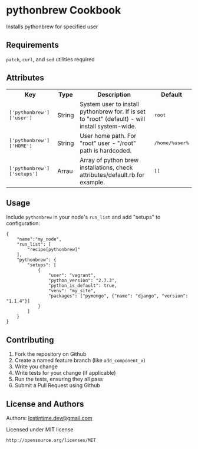 pythonbrew Cookbook
===================
Installs pythonbrew for specified user

Requirements
------------
`patch`, `curl`, and `sed` utilities required

Attributes
----------
<table>
  <tr>
    <th>Key</th>
    <th>Type</th>
    <th>Description</th>
    <th>Default</th>
  </tr>
  <tr>
    <td><tt>['pythonbrew']['user']</tt></td>
    <td>String</td>
    <td>System user to install pythonbrew for. If is set to "root" (default) - will install system-wide.</td>
    <td><tt>root</tt></td>
  </tr>
  <tr>
    <td><tt>['pythonbrew']['HOME']</tt></td>
    <td>String</td>
    <td>User home path. For "root" user - "/root" path is hardcoded.</td>
    <td><tt>/home/%user%</tt></td>
  </tr>
  <tr>
    <td><tt>['pythonbrew']['setups']</tt></td>
    <td>Arrau</td>
    <td>Array of python brew installations, check attributes/default.rb for example.</td>
    <td><tt>[]</tt></td>
  </tr>
</table>

Usage
-----
Include `pythonbrew` in your node's `run_list` and add "setups" to configuration:

	{
		"name":"my_node",
		"run_list": [
			"recipe[pythonbrew]"
		],
		"pythonbrew": {
			"setups": [
				{
					"user": "vagrant",
					"python_version": "2.7.3",
					"python_is_default": true,
					"venv": "my_site",
					"packages": ["pymongo", {"name": "django", "version": "1.1.4"}]
				}
			]
		}
	}

Contributing
------------
1. Fork the repository on Github
2. Create a named feature branch (like `add_component_x`)
3. Write you change
4. Write tests for your change (if applicable)
5. Run the tests, ensuring they all pass
6. Submit a Pull Request using Github

License and Authors
-------------------
Authors: <lostintime.dev@gmail.com>

Licensed under MIT license

	http://opensource.org/licenses/MIT
